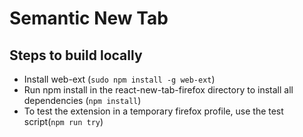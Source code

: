 # Semantic New Tab

## Steps to build locally
* Install web-ext (`sudo npm install -g web-ext`)
* Run npm install in the react-new-tab-firefox directory to install all dependencies (`npm install`)
* To test the extension in a temporary firefox profile, use the test script(`npm run try`)
